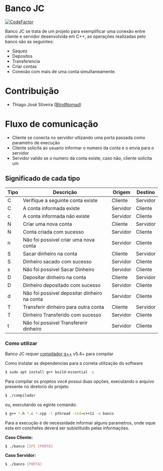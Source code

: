 # Banco JC

[![CodeFactor](https://www.codefactor.io/repository/github/jpereira1330/banco/badge/master)](https://www.codefactor.io/repository/github/jpereira1330/banco/overview/master)

Banco JC se trata de um projeto para exemplificar uma conexão entre cliente e servidor desenvolvida em C++, as operações realizadas pelo banco são as seguintes:

  - Saques
  - Depositos
  - Transferencia
  - Criar contas
  - Conexão com mais de uma conta simultaneamente.

# Contribuição
  
  - Thiago José Silveira ([BlindNomad](https://github.com/BlindNomad))

# Fluxo de comunicação

  - Cliente se conecta no servidor utlizando uma porta passada como parametro de execução
  - Cliente solicita ao usuario informar o numero da conta e o envia para o servidor
  - Servidor valido se o numero da conta existe, caso não, cliente solicita um 

## Significado de cada tipo

| Tipo | Descrição | Origem | Destino |
| ------ | ------ | ------ | ------ | 
| C | Verifique a seguinte conta existe | Cliente | Servidor |
| C | A conta informada existe | Servidor | Cliente |
| c | A conta informada não existe | Servidor | Cliente |
| N | Criar uma nova conta | Cliente | Servidor |
| N | Conta criada com sucesso | Servidor | Cliente |
| n | Não foi possivel criar uma nova conta | Servidor | Cliente |
| S | Sacar dinheiro na conta | Cliente | Servidor |
| S | Dinheiro sacado com sucesso | Servidor | Cliente |
| s | Não foi possivel Sacar Dinheiro | Servidor | Cliente |
| D | Depositar dinheiro na conta | Cliente | Servidor |
| D | Dinheiro depositado com sucesso | Servidor | Cliente |
| d | Não foi possivel depositar dinheiro na conta | Servidor | Cliente |
| T | Transferir dinheiro para outra conta | Cliente | Servidor |
| T | Dinheiro Transferido com sucesso | Servidor | Cliente |
| t | Não foi possivel Transfererir dinheiro | Servidor | Cliente |
    
### Como utilizar

Banco JC requer [compilador g++](https://nodejs.org/) v5.4+ para compilar

Como instalar as dependencias para a correta utilização do software

```sh
$ sudo apt install g++ build-essential -y
```

Para compilar os projetos você possui duas opções, executando o arquivo presente no diretorio do projeto
```sh
$ ./compilador
```
ou, executando os eginte comando:
```sh
$ g++ *.h *.c *.cpp -l pthread -std=c++11 -o banco
```

Para a execução é de necessidade informar alguns parametros, onde oque esta em conchetes deverá ser subistituido pelas informações.

**Caso Cliente:**
```sh
$ ./banco [IP] [PORTA]
```
**Caso Servidor:**
```sh
$ ./banco [PORTA]
```
